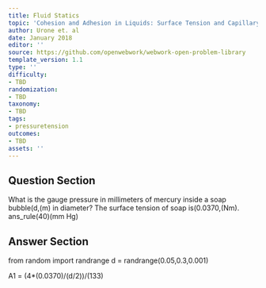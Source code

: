 ```yaml
---
title: Fluid Statics
topic: 'Cohesion and Adhesion in Liquids: Surface Tension and Capillary Action'
author: Urone et. al
date: January 2018
editor: ''
source: https://github.com/openwebwork/webwork-open-problem-library
template_version: 1.1
type: ''
difficulty:
- TBD
randomization:
- TBD
taxonomy:
- TBD
tags:
- pressuretension
outcomes:
- TBD
assets: ''
---
```


## Question Section 

What is the gauge pressure in millimeters of mercury inside a soap bubble(d,(m) in diameter? The surface tension of soap is(0.0370,(Nm).
ans_rule(40)(mm Hg)



## Answer Section

from random import randrange
d = randrange(0.05,0.3,0.001)

A1 = (4*(0.0370)/(d/2))/(133)